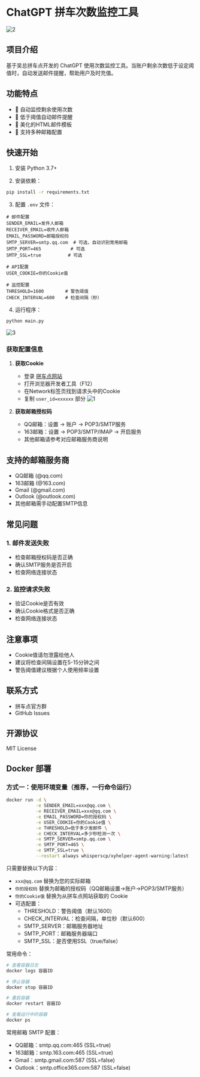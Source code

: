 # ChatGPT 拼车次数监控工具
![2](https://github.com/user-attachments/assets/c08f14d9-fbed-43f8-b973-8deff875287a)


## 项目介绍
基于吴总拼车点开发的 ChatGPT 使用次数监控工具。当账户剩余次数低于设定阈值时，自动发送邮件提醒，帮助用户及时充值。

## 功能特点
- 🔄 自动监控剩余使用次数
- 📧 低于阈值自动邮件提醒
- 🎨 美化的HTML邮件模板
- 🔧 支持多种邮箱配置

## 快速开始

1. 安装 Python 3.7+

2. 安装依赖：
```bash
pip install -r requirements.txt
```

3. 配置 `.env` 文件：
```env
# 邮件配置
SENDER_EMAIL=发件人邮箱
RECEIVER_EMAIL=收件人邮箱
EMAIL_PASSWORD=邮箱授权码
SMTP_SERVER=smtp.qq.com  # 可选，自动识别常用邮箱
SMTP_PORT=465           # 可选
SMTP_SSL=true          # 可选

# API配置
USER_COOKIE=你的Cookie值

# 监控配置
THRESHOLD=1600        # 警告阈值
CHECK_INTERVAL=600    # 检查间隔（秒）
```

4. 运行程序：
```bash
python main.py
```
![3](https://github.com/user-attachments/assets/e1a91398-0dbc-4df2-b9b9-2a7240ba0408)

### 获取配置信息

1. **获取Cookie**
   - 登录 [拼车点网站](https://www.xyhelper-agent.com)
   - 打开浏览器开发者工具（F12）
   - 在Network标签页找到请求头中的Cookie
   - 复制 `user_id=xxxxxx` 部分
![1](https://github.com/user-attachments/assets/cc85b2fd-71ce-4f1a-80d9-0c82a00f5919)

2. **获取邮箱授权码**
   - QQ邮箱：设置 -> 账户 -> POP3/SMTP服务
   - 163邮箱：设置 -> POP3/SMTP/IMAP -> 开启服务
   - 其他邮箱请参考对应邮箱服务商说明

## 支持的邮箱服务商
- QQ邮箱 (@qq.com)
- 163邮箱 (@163.com)
- Gmail (@gmail.com)
- Outlook (@outlook.com)
- 其他邮箱需手动配置SMTP信息

## 常见问题

### 1. 邮件发送失败
- 检查邮箱授权码是否正确
- 确认SMTP服务是否开启
- 检查网络连接状态

### 2. 监控请求失败
- 验证Cookie是否有效
- 确认Cookie格式是否正确
- 检查网络连接状态

## 注意事项
- Cookie值请勿泄露给他人
- 建议将检查间隔设置在5-15分钟之间
- 警告阈值建议根据个人使用频率设置

## 联系方式
- 拼车点官方群
- GitHub Issues

## 开源协议
MIT License

## Docker 部署

### 方式一：使用环境变量（推荐，一行命令运行）

```bash
docker run -d \
           -e SENDER_EMAIL=xxx@qq.com \
           -e RECEIVER_EMAIL=xxx@qq.com \
           -e EMAIL_PASSWORD=你的授权码 \
           -e USER_COOKIE=你的Cookie值 \
           -e THRESHOLD=低于多少发邮件 \
           -e CHECK_INTERVAL=多少秒检测一次 \
           -e SMTP_SERVER=smtp.qq.com \
           -e SMTP_PORT=465 \
           -e SMTP_SSL=true \
           --restart always whisperscp/xyhelper-agent-warning:latest
```

只需要替换以下内容：
- `xxx@qq.com` 替换为您的实际邮箱
- `你的授权码` 替换为邮箱的授权码（QQ邮箱设置->账户->POP3/SMTP服务）
- `你的Cookie值` 替换为从拼车点网站获取的 Cookie
- 可选配置：
  - THRESHOLD：警告阈值（默认1600）
  - CHECK_INTERVAL：检查间隔，单位秒（默认600）
  - SMTP_SERVER：邮箱服务器地址
  - SMTP_PORT：邮箱服务器端口
  - SMTP_SSL：是否使用SSL（true/false）

常用命令：
```bash
# 查看容器日志
docker logs 容器ID

# 停止容器
docker stop 容器ID

# 重启容器
docker restart 容器ID

# 查看运行中的容器
docker ps
```

常用邮箱 SMTP 配置：
- QQ邮箱：smtp.qq.com:465 (SSL=true)
- 163邮箱：smtp.163.com:465 (SSL=true)
- Gmail：smtp.gmail.com:587 (SSL=false)
- Outlook：smtp.office365.com:587 (SSL=false)

